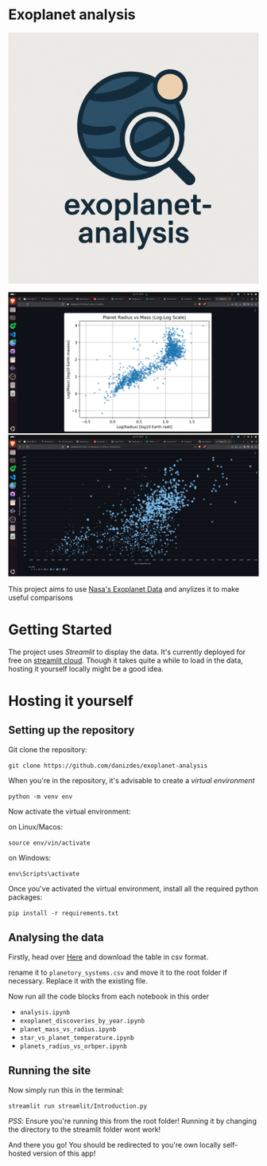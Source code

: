 # Exoplanet analysis

![logo](logo.png)

![Picture 1](screenshots/1.png)
![Picture 1](screenshots/3.png)

This project aims to use [Nasa's Exoplanet Data](https://exoplanetarchive.ipac.caltech.edu/cgi-bin/TblView/nph-tblView?app=ExoTbls&config=PS) and anylizes it to make useful comparisons

# Getting Started

The project uses *Streamlit* to display the data. It's currently deployed for free on [streamlit cloud](https://exoplanet-analysis.streamlit.app/). Though it takes quite a while to load in the data, 
hosting it yourself locally might be a good idea.

# Hosting it yourself
## Setting up the repository
Git clone the repository:

```git clone https://github.com/danizdes/exoplanet-analysis```

When you're in the repository, it's advisable to create a *virtual environment*

```python -m venv env```

Now activate the virtual environment:

on Linux/Macos:

```source env/vin/activate```

on Windows:

```env\Scripts\activate```

Once you've activated the virtual environment, install all the required python packages:

```pip install -r requirements.txt```

## Analysing the data
Firstly, head over [Here](https://exoplanetarchive.ipac.caltech.edu/cgi-bin/TblView/nph-tblView?app=ExoTbls&config=PS) and download the table in csv format. 

rename it to ```planetory_systems.csv``` and move it to the root folder if necessary. Replace it with the existing file.

Now run all the code blocks from each notebook in this order

* ```analysis.ipynb```
* ```exoplanet_discoveries_by_year.ipynb```
* ```planet_mass_vs_radius.ipynb```
* ```star_vs_planet_temperature.ipynb```
* ```planets_radius_vs_orbper.ipynb```

## Running the site

Now simply run this in the terminal:

```streamlit run streamlit/Introduction.py```

*PSS*: Ensure you're running this from the root folder! Running it by changing the directory to the streamlit folder wont work!
 
And there you go! You should be redirected to you're own locally 
self-hosted  version of this app!